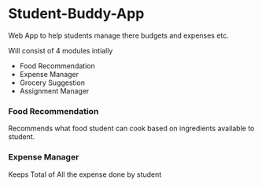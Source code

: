 # Student-Buddy-App
Web App to help students manage there budgets and expenses etc.

Will consist of 4 modules intially 
- Food Recommendation
- Expense Manager
- Grocery Suggestion
- Assignment Manager

### Food Recommendation
Recommends what food student can cook based on ingredients available to student.

### Expense Manager

Keeps Total of All the expense done by student